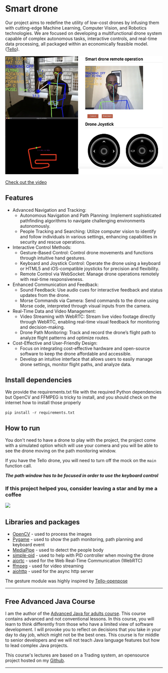 # Smart drone

Our project aims to redefine the utility of low-cost drones by infusing them with cutting-edge Machine Learning, Computer Vision, and Robotics technologies. We are focused on developing a multifunctional drone system capable of complex autonomous tasks, interactive controls, and real-time data processing, all packaged within an economically feasible model. ([Tello](https://m.dji.com/ie/shop/tello-series)).


<img src="assets/demo.jpg"/>

[Check out the video](https://youtu.be/a5ddyfV1hxk)


## Features  

- Advanced Navigation and Tracking:
  - Autonomous Navigation and Path Planning: Implement sophisticated pathfinding algorithms to navigate challenging environments autonomously.
  - People Tracking and Searching: Utilize computer vision to identify and follow individuals in various settings, enhancing capabilities in security and rescue operations.
- Interactive Control Methods:
  - Gesture-Based Control: Control drone movements and functions through intuitive hand gestures.
  - Keyboard and Joystick Control: Operate the drone using a keyboard or HTML5 and iOS-compatible joysticks for precision and flexibility.
  - Remote Control via WebSocket: Manage drone operations remotely with real-time responsiveness.
- Enhanced Communication and Feedback:
  - Sound Feedback: Use audio cues for interactive feedback and status updates from the drone.
  - Morse Commands via Camera: Send commands to the drone using Morse code, interpreted through visual inputs from the camera.
- Real-Time Data and Video Management:
  - Video Streaming with WebRTC: Stream live video footage directly through WebRTC, enabling real-time visual feedback for monitoring and decision-making.
  - Drone Path Monitoring: Track and record the drone’s flight path to analyze flight patterns and optimize routes.
- Cost-Effective and User-Friendly Design:
  - Focus on integrating cost-effective hardware and open-source software to keep the drone affordable and accessible.
  - Develop an intuitive interface that allows users to easily manage drone settings, monitor flight paths, and analyze data.


## Install dependencies
We provide the requirements.txt file with the required Python dependencies but OpenCV and FFMPEG
is tricky to install, and you should check on the internet how to install those properly

```pip install -r requirements.txt```

## How to run 
You don't need to have a drone to play with the project, the project come with a 
simulated option which will use your comera and you will be able to see the drone moving on the path monitoring window.

If you have the Tello drone, you will need to turn off the mock on the `main` function call.

***The path window has to be focused in order to use the keyboard control***

### If this project helped you, consider leaving a star  and by me a coffee
<a href="https://www.buymeacoffee.com/apssouza"><img src="https://miro.medium.com/max/654/1*rQv8JgstmK0juxP-Kb4IGg.jpeg"></a>


## Libraries and packages

- [OpenCV](https://opencv.org/) - used to process the images 
- [Pygame](https://www.pygame.org/news) - used to show the path monitoring, path planning and keyboard event 
- [MediaPipe](https://mediapipe.dev/) - used to detect the people body
- [simple-pid](https://github.com/m-lundberg/simple-pid) - used to help with PID controller when moving the drone
- [aiortc](https://github.com/aiortc/aiortc) - used for the Web Real-Time Communication (WebRTC)
- [ffmpeg](http://ffmpeg.org/) - used for video streaming 
- [aiohttp](https://docs.aiohttp.org/en/stable/) - used for the async http server

The gesture module was highly inspired by [Tello-openpose](https://github.com/geaxgx/tello-openpose)
 
-----

## Free Advanced Java Course
I am the author of the [Advanced Java for adults course](https://www.udemy.com/course/advanced-java-for-adults/?referralCode=8014CCF0A5A931ADED5F). This course contains advanced and not conventional lessons. In this course, you will learn to think differently from those who have a limited view of software development. I will provoke you to reflect on decisions that you take in your day to day job, which might not be the best ones. This course is for middle to senior developers and we will not teach Java language features but how to lead complex Java projects. 

This course's lectures are based on a Trading system, an opensource project hosted on my [Github](https://github.com/apssouza22/trading-system).

-----
